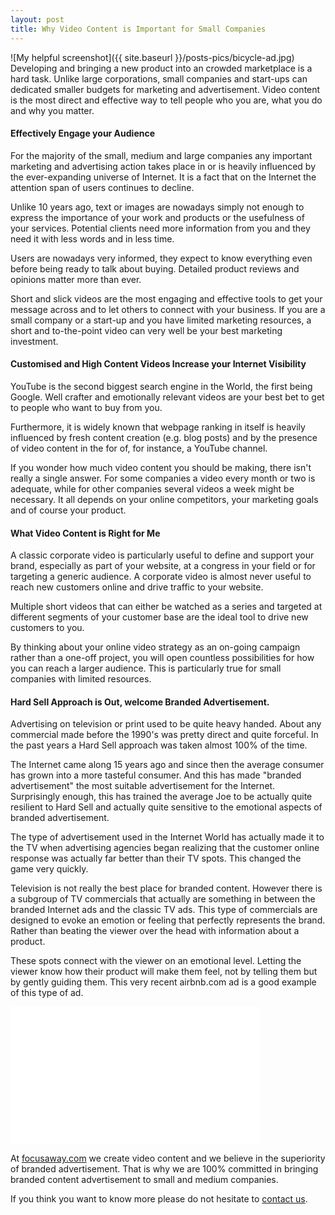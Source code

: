 ```yaml
---
layout: post
title: Why Video Content is Important for Small Companies
---
```

![My helpful screenshot]({{ site.baseurl }}/posts-pics/bicycle-ad.jpg)
Developing and bringing a new product into an crowded marketplace is a hard task. Unlike large
corporations, small companies and start-ups can dedicated smaller budgets for marketing
and advertisement. Video content is the most direct and effective way to tell people
who you are, what you do and why you matter.

#### Effectively Engage your Audience
For the majority of the small, medium and large companies any important marketing and
advertising action takes place in or is heavily influenced by the ever-expanding universe
of Internet. It is a fact that on the Internet the attention span of users continues
to decline.

Unlike 10 years ago, text or images are nowadays simply not enough to express the
importance of your work and products or the usefulness of your services. Potential clients
need more information from you and they need it with less words and in less time.

Users are nowadays very informed, they expect to know everything even before
being ready to talk about buying. Detailed product reviews and opinions matter more than ever.

Short and slick videos are the most engaging and effective tools to get your message across
and to let others to connect with your business. If you are a small company or a
start-up and you have limited marketing resources, a short and to-the-point video can
very well be your best marketing investment.

#### Customised and High Content Videos Increase your Internet Visibility

YouTube is the second biggest search engine in the World, the first being Google.
Well crafter and emotionally relevant videos are your best bet to get to people who
want to buy from you.

Furthermore, it is widely known that webpage ranking in itself is heavily influenced
by fresh content creation (e.g. blog posts) and by the presence of video content in the
for of, for instance, a YouTube channel.

If you wonder how much video content you should be making, there isn't really a single
answer. For some companies a video every month or two is adequate, while for other
companies several videos a week might be necessary. It all depends on your
online competitors, your marketing goals and of course your product.

#### What Video Content is Right for Me
A classic corporate video is particularly useful to define and support your brand,
especially as part of your website, at a congress in your field or for targeting
a generic audience. A corporate video is almost never useful to reach new customers
online and drive traffic to your website.

Multiple short videos that can either be watched as a series and targeted at different
segments of your customer base are the ideal tool to drive new customers to you.

By thinking about your online video strategy as an on-going campaign rather than a
one-off project, you will open countless possibilities for how you can reach a
larger audience. This is particularly true for small companies with limited resources.

#### Hard Sell Approach is Out, welcome Branded Advertisement.

Advertising on television or print used to be quite heavy handed. About any
commercial made before the 1990's was pretty direct and quite forceful.
In the past years a Hard Sell approach was taken almost 100% of the time.

The Internet came along 15 years ago and since then the average consumer has grown into
a more tasteful consumer. And this has made "branded advertisement" the most suitable
advertisement for the Internet. Surprisingly enough, this has trained the average Joe to
be actually quite resilient to Hard Sell and actually quite sensitive to the emotional
aspects of branded advertisement.

The type of advertisement used in the Internet World has actually made it
to the TV when advertising agencies began realizing that the customer online response
was actually far better than their TV spots. This changed the game very quickly.

Television is not really the best place for branded content. However there is a subgroup of TV
commercials that actually are something in between the branded Internet ads and the
classic TV ads. This type of commercials are designed to evoke an emotion or
feeling that perfectly represents the brand. Rather than beating the viewer over
 the head with information about a product.

These spots connect with the viewer on an emotional level. Letting the viewer
know how their product will make them feel, not by telling them
but by gently guiding them. This very recent airbnb.com ad is a good example of this
type of ad.

<iframe src="//www.youtube.com/embed/2xegsh1CmPU?modestbranding=1&autohide=1&showinfo=0&controls=1" frameborder="0" width="400" height="220" allowfullscreen></iframe>

At [focusaway.com](www.focusaway.com) we create video content and we believe in the
superiority of branded advertisement. That is why we are 100% committed in bringing
branded content advertisement to small and medium companies.

If you think you want to know more please do not hesitate to [contact us](www.focusaway.com).
